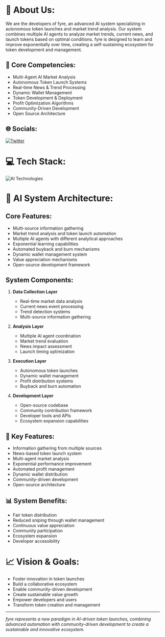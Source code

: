 # 💫 About Us:
We are the developers of fyre, an advanced AI system specializing in autonomous token launches and market trend analysis. Our system combines multiple AI agents to analyze market trends, current news, and launch tokens based on optimal conditions. fyre is designed to learn and improve exponentially over time, creating a self-sustaining ecosystem for token development and management.

## 🤖 Core Competencies:
- Multi-Agent AI Market Analysis
- Autonomous Token Launch Systems
- Real-time News & Trend Processing
- Dynamic Wallet Management
- Token Development & Deployment
- Profit Optimization Algorithms
- Community-Driven Development
- Open Source Architecture

## 🌐 Socials:
[![Twitter](https://img.shields.io/badge/Twitter-%231DA1F2.svg?logo=Twitter&logoColor=white)](https://x.com/fyre_dot_run)

# 💻 Tech Stack:
![AI Technologies](https://skillicons.dev/icons?i=python,tensorflow,pytorch,kubernetes,docker,aws,gcp,azure,mongodb,postgres,redis,kafka)

# 🧠 AI System Architecture:
## Core Features:
- Multi-source information gathering
- Market trend analysis and token launch automation
- Multiple AI agents with different analytical approaches
- Exponential learning capabilities
- Automated buyback and burn mechanisms
- Dynamic wallet management system
- Value appreciation mechanisms
- Open-source development framework

## System Components:
1. **Data Collection Layer**
   - Real-time market data analysis
   - Current news event processing
   - Trend detection systems
   - Multi-source information gathering

2. **Analysis Layer**
   - Multiple AI agent coordination
   - Market trend evaluation
   - News impact assessment
   - Launch timing optimization

3. **Execution Layer**
   - Autonomous token launches
   - Dynamic wallet management
   - Profit distribution systems
   - Buyback and burn automation

4. **Development Layer**
   - Open-source codebase
   - Community contribution framework
   - Developer tools and APIs
   - Ecosystem expansion capabilities

## 🔧 Key Features:
- Information gathering from multiple sources
- News-based token launch system
- Multi-agent market analysis
- Exponential performance improvement
- Automated profit management
- Dynamic wallet distribution
- Community-driven development
- Open-source architecture

## 📊 System Benefits:
- Fair token distribution
- Reduced sniping through wallet management
- Continuous value appreciation
- Community participation
- Ecosystem expansion
- Developer accessibility

# 📈 Vision & Goals:
- Foster innovation in token launches
- Build a collaborative ecosystem
- Enable community-driven development
- Create sustainable value growth
- Empower developers and users
- Transform token creation and management

---
*fyre represents a new paradigm in AI-driven token launches, combining advanced automation with community-driven development to create a sustainable and innovative ecosystem.*
